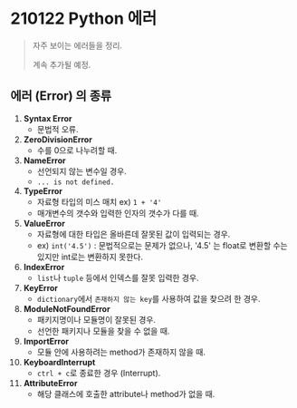 # 210122 Python 에러

> 자주 보이는 에러들을 정리.
>
> 계속 추가될 예정.

## 에러 (Error) 의 종류

1. **Syntax Error**
   * 문법적 오류.
2. **ZeroDivisionError**
   * 수를 0으로 나누려할 때.
3. **NameError**
   * 선언되지 않는 변수일 경우.
   * `... is not defined.`
4. **TypeError**
   * 자료형 타입의 미스 매치 ex) `1 + '4'`
   * 매개변수의 갯수와 입력한 인자의 갯수가 다를 때.
5. **ValueError**
   * 자료형에 대한 타입은 올바른데 잘못된 값이 입력되는 경우.
   * ex) `int('4.5')` : 문법적으로는 문제가 없으나, '4.5' 는 float로 변환할 수는 있지만 int로는 변환하지 못한다. 
6. **IndexError**
   * `list`나 `tuple` 등에서 인덱스를 잘못 입력한 경우.
7. **KeyError**
   * `dictionary`에서 `존재하지 않는 key`를 사용하여 값을 찾으려 한 경우.
8. **ModuleNotFoundError**
   * 패키지명이나 모듈명이 잘못된 경우.
   * 선언한 패키지나 모듈을 찾을 수 없을 때.
9. **ImportError**
   * 모듈 안에 사용하려는 method가 존재하지 않을 때.
10. **KeyboardInterrupt**
    *  `ctrl + c`로 종료한 경우 (Interrupt).
11. **AttributeError**
    * 해당 클래스에 호출한 attribute나 method가 없을 때.

